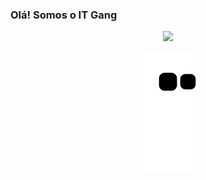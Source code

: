 ### Olá! Somos o IT Gang

<div align="center">
  <a href="https://github.com/itgang2022">
  <img height="180em" src="https://github-readme-stats.vercel.app/api?username=itgang2022&show_icons=true&theme=radical&include_all_commits=true&count_private=true"/>
    
  ![Snake animation](https://github.com/rafaballerini/rafaballerini/blob/output/github-contribution-grid-snake.svg)
</div>
